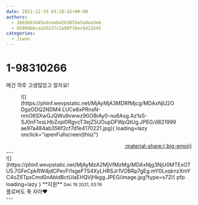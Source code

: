 ```yaml
---
date: 2021-12-19 03:18:42+09:00
authors:
  - 1603603d45edceeb4263855e5e8ea3eb
  - 6599dbbcaa26237c2ab0f3becb421b45
categories:
  - Jiwon
---
```


# 1-98310266

<div class="post-container" markdown="1">
<div class="content-container md-sidebar__scrollwrap" markdown="1">

메건 하루 고생많았고 잘자요!
<figure markdown="1">
![](https://phinf.wevpstatic.net/MjAyMjA3MDRfMjcg/MDAxNjU2ODgzODQ2NDM4.LUCe8xPRnsN-nmO6SXwGJQWu9vwwz90OBrAy0-nu6Asg.Az1sS-SJ0nF1xsLHbZopl0RgvcT3ejZ5UOupDFWpQtUg.JPEG/d821999ae97a484ab356f2cf7d1e4170221.jpg){ loading=lazy onclick="openFullscreen(this)"}
</figure>


</div>
</div>

<div style="text-align: right;" markdown="1">
<a href="https://weverse.io/fromis9/fanpost/1-98310266" style="text-align: right;">:material-share:{.big-emoji}</a>
</div>
---

<div class="comments-container md-sidebar__scrollwrap" markdown="1">
<div class="comment" markdown="1">
<div class='id-container' markdown="1">
![](https://phinf.wevpstatic.net/MjAyMzA2MjVfMzMg/MDAxNjg3NjU0MTExOTU5.7GFeCpkRW4jdCPevFi1sgeF7S4XyLHRSJr1VOBRp7gEg.mY0LxqknzXmYC4oZ6TpxCmdSnAbldBctUiaEHQVjHkgg.JPEG/image.jpg?type=s72){ pfp loading=lazy }
**<span class="artist">지원</span>** <small>Dec 19 2021, 03:19</small><br>
</div>
<div class='comment-body' markdown="1">
플로버도 푹 자아♥️
</div>
</div>
</div>
---
